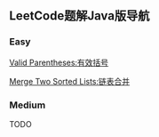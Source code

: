 ## LeetCode题解Java版导航

### Easy
[Valid Parentheses:有效括号][1]

[Merge Two Sorted Lists:链表合并][2]

### Medium
  TODO


[1]: https://www.zybuluo.com/zt110e5/note/1182507
[2]: https://www.zybuluo.com/zt110e5/note/1182519
